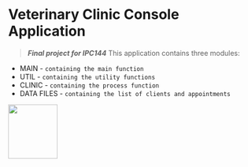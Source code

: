 # **Veterinary Clinic Console Application**
> ***Final project for IPC144***
This application contains three modules:
  - MAIN       - `containing the main function`
  - UTIL       - `containing the utility functions`
  - CLINIC     - `containing the process function`
  - DATA FILES - `containing the list of clients and appointments`

<img src="https://upload.wikimedia.org/wikipedia/commons/1/19/C_Logo.png" alt=" " width="100" height="110">
